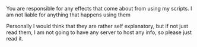 You are responsible for any effects that come about from using my scripts. I am not liable for anything that happens using them

Personally I would think that they are rather self explanatory, but if not just read them, 
I am not going to have any server to host any info, so please just read it.
